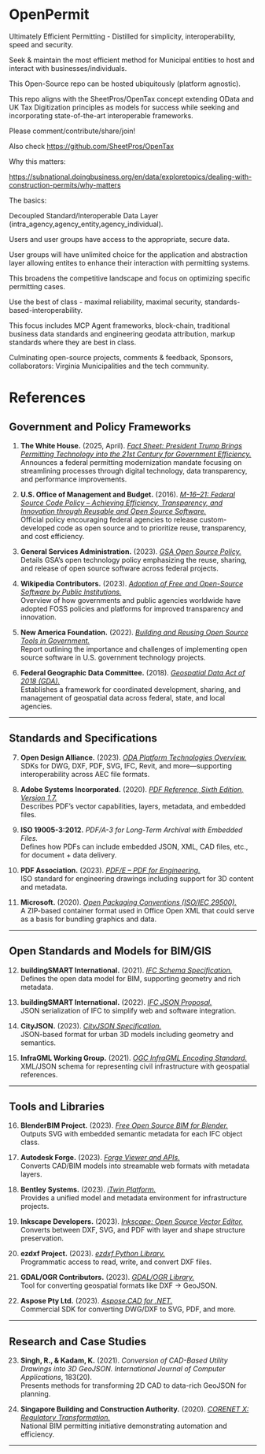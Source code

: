 # OpenPermit

Ultimately Efficient Permitting - Distilled for simplicity, interoperability, speed and security. 

Seek & maintain the most efficient method for Municipal entities to host and interact with businesses/individuals.

This Open-Source repo can be hosted ubiquitously (platform agnostic). 

This repo aligns with the SheetPros/OpenTax concept extending OData and UK Tax Digitization principles as models for success while seeking and incorporating state-of-the-art interoperable frameworks.  

Please comment/contribute/share/join!

Also check https://github.com/SheetPros/OpenTax

Why this matters:

https://subnational.doingbusiness.org/en/data/exploretopics/dealing-with-construction-permits/why-matters

The basics:

Decoupled Standard/Interoperable Data Layer (intra_agency,agency_entity,agency_individual). 

Users and user groups have access to the appropriate, secure data. 

User groups will have unlimited choice for the application and abstraction layer allowing entites to enhance their interaction with permitting systems. 

This broadens the competitive landscape and focus on optimizing specific permitting cases. 

Use the best of class - maximal reliability, maximal security, standards-based-interoperability. 

This focus includes MCP Agent frameworks, block-chain, traditional business data standards and engineering geodata attribution, markup standards where they are best in class. 

Culminating open-source projects, comments & feedback, Sponsors, collaborators: Virginia Municipalities and the tech community. 



# References

## Government and Policy Frameworks

1. **The White House.** (2025, April). [*Fact Sheet: President Trump Brings Permitting Technology into the 21st Century for Government Efficiency.*](https://www.whitehouse.gov/fact-sheets/2025/04/fact-sheet-president-trump-brings-permitting-technology-into-the-21st-century-for-government-efficiency/)  
   Announces a federal permitting modernization mandate focusing on streamlining processes through digital technology, data transparency, and performance improvements.

2. **U.S. Office of Management and Budget.** (2016). [*M-16–21: Federal Source Code Policy – Achieving Efficiency, Transparency, and Innovation through Reusable and Open Source Software.*](https://digital.gov/resources/requirements-for-achieving-efficiency-transparency-and-innovation-through-reusable-and-open-source-software/)  
   Official policy encouraging federal agencies to release custom-developed code as open source and to prioritize reuse, transparency, and cost efficiency.

3. **General Services Administration.** (2023). [*GSA Open Source Policy.*](https://open.gsa.gov/oss/)  
   Details GSA’s open technology policy emphasizing the reuse, sharing, and release of open source software across federal projects.

4. **Wikipedia Contributors.** (2023). [*Adoption of Free and Open-Source Software by Public Institutions.*](https://en.wikipedia.org/wiki/Adoption_of_free_and_open-source_software_by_public_institutions)  
   Overview of how governments and public agencies worldwide have adopted FOSS policies and platforms for improved transparency and innovation.

5. **New America Foundation.** (2022). [*Building and Reusing Open Source Tools in Government.*](https://www.newamerica.org/digital-impact-governance-initiative/reports/building-and-reusing-open-source-tools-government/section-one-an-overview-of-open-source/)  
   Report outlining the importance and challenges of implementing open source software in U.S. government technology projects.

6. **Federal Geographic Data Committee.** (2018). [*Geospatial Data Act of 2018 (GDA).*](https://www.fgdc.gov/gda)  
   Establishes a framework for coordinated development, sharing, and management of geospatial data across federal, state, and local agencies.

---

## Standards and Specifications

7. **Open Design Alliance.** (2023). [*ODA Platform Technologies Overview.*](https://www.opendesign.com/products/oda-platform)  
   SDKs for DWG, DXF, PDF, SVG, IFC, Revit, and more—supporting interoperability across AEC file formats.

8. **Adobe Systems Incorporated.** (2020). [*PDF Reference, Sixth Edition, Version 1.7.*](https://www.adobe.com/content/dam/acom/en/devnet/pdf/pdfs/pdf_reference_1-7.pdf)  
   Describes PDF’s vector capabilities, layers, metadata, and embedded files.

9. **ISO 19005-3:2012.** *PDF/A-3 for Long-Term Archival with Embedded Files.*  
   Defines how PDFs can include embedded JSON, XML, CAD files, etc., for document + data delivery.

10. **PDF Association.** (2023). [*PDF/E – PDF for Engineering.*](https://www.pdfa.org/specifications/pdf-e/)  
    ISO standard for engineering drawings including support for 3D content and metadata.

11. **Microsoft.** (2020). [*Open Packaging Conventions (ISO/IEC 29500).*](https://docs.microsoft.com/en-us/openspecs/office_standards/ms-opc)  
    A ZIP-based container format used in Office Open XML that could serve as a basis for bundling graphics and data.

---

## Open Standards and Models for BIM/GIS

12. **buildingSMART International.** (2021). [*IFC Schema Specification.*](https://technical.buildingsmart.org/standards/ifc/)  
    Defines the open data model for BIM, supporting geometry and rich metadata.

13. **buildingSMART International.** (2022). [*IFC JSON Proposal.*](https://github.com/buildingSMART/ifc-json)  
    JSON serialization of IFC to simplify web and software integration.

14. **CityJSON.** (2023). [*CityJSON Specification.*](https://www.cityjson.org)  
    JSON-based format for urban 3D models including geometry and semantics.

15. **InfraGML Working Group.** (2021). [*OGC InfraGML Encoding Standard.*](https://www.ogc.org/standards/infragml)  
    XML/JSON schema for representing civil infrastructure with geospatial references.

---

## Tools and Libraries

16. **BlenderBIM Project.** (2023). [*Free Open Source BIM for Blender.*](https://blenderbim.org)  
    Outputs SVG with embedded semantic metadata for each IFC object class.

17. **Autodesk Forge.** (2023). [*Forge Viewer and APIs.*](https://forge.autodesk.com)  
    Converts CAD/BIM models into streamable web formats with metadata layers.

18. **Bentley Systems.** (2023). [*iTwin Platform.*](https://www.bentley.com/software/itwin-platform/)  
    Provides a unified model and metadata environment for infrastructure projects.

19. **Inkscape Developers.** (2023). [*Inkscape: Open Source Vector Editor.*](https://inkscape.org)  
    Converts between DXF, SVG, and PDF with layer and shape structure preservation.

20. **ezdxf Project.** (2023). [*ezdxf Python Library.*](https://ezdxf.mozman.at)  
    Programmatic access to read, write, and convert DXF files.

21. **GDAL/OGR Contributors.** (2023). [*GDAL/OGR Library.*](https://gdal.org)  
    Tool for converting geospatial formats like DXF → GeoJSON.

22. **Aspose Pty Ltd.** (2023). [*Aspose.CAD for .NET.*](https://products.aspose.com/cad/net)  
    Commercial SDK for converting DWG/DXF to SVG, PDF, and more.

---

## Research and Case Studies

23. **Singh, R., & Kadam, K.** (2021). *Conversion of CAD-Based Utility Drawings into 3D GeoJSON.* *International Journal of Computer Applications*, 183(20).  
    Presents methods for transforming 2D CAD to data-rich GeoJSON for planning.

24. **Singapore Building and Construction Authority.** (2020). [*CORENET X: Regulatory Transformation.*](https://www.corenet.gov.sg)  
    National BIM permitting initiative demonstrating automation and efficiency.

---



